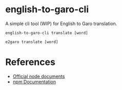 # english-to-garo-cli
A simple cli tool (WIP) for English to Garo translation.

```english-to-garo-cli translate [word]```

```e2garo translate [word]```

# References
+ [Official node documents](https://nodejs.org/api/process.html)
+ [npm Documentation](https://www.npmjs.com/)
